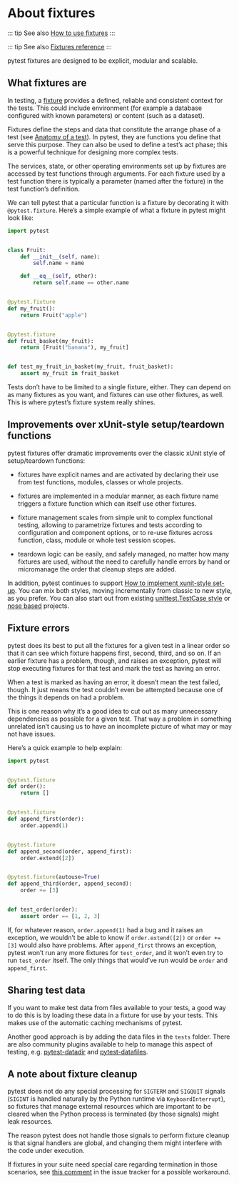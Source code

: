 # About fixtures

::: tip See also
[How to use fixtures](/python/pytest/how_to_guides/fixture#how-to-use-fixtures)
:::

::: tip See also
[Fixtures reference](/python/pytest/reference_guides/fixture_reference#fixtures-reference)
:::

pytest fixtures are designed to be explicit, modular and scalable.

## What fixtures are

In testing, a [fixture](https://en.wikipedia.org/wiki/Test_fixture#Software) provides a defined, reliable and consistent context for the tests. This could include environment (for example a database configured with known parameters) or content (such as a dataset).

Fixtures define the steps and data that constitute the arrange phase of a test (see [Anatomy of a test](/python/pytest/explanation/anatomy#anatomy-of-a-test)). In pytest, they are functions you define that serve this purpose. They can also be used to define a test’s act phase; this is a powerful technique for designing more complex tests.

The services, state, or other operating environments set up by fixtures are accessed by test functions through arguments. For each fixture used by a test function there is typically a parameter (named after the fixture) in the test function’s definition.

We can tell pytest that a particular function is a fixture by decorating it with `@pytest.fixture`. Here’s a simple example of what a fixture in pytest might look like:

```python
import pytest


class Fruit:
    def __init__(self, name):
        self.name = name

    def __eq__(self, other):
        return self.name == other.name


@pytest.fixture
def my_fruit():
    return Fruit("apple")


@pytest.fixture
def fruit_basket(my_fruit):
    return [Fruit("banana"), my_fruit]


def test_my_fruit_in_basket(my_fruit, fruit_basket):
    assert my_fruit in fruit_basket
```

Tests don’t have to be limited to a single fixture, either. They can depend on as many fixtures as you want, and fixtures can use other fixtures, as well. This is where pytest’s fixture system really shines.

## Improvements over xUnit-style setup/teardown functions

pytest fixtures offer dramatic improvements over the classic xUnit style of setup/teardown functions:

- fixtures have explicit names and are activated by declaring their use from test functions, modules, classes or whole projects.

- fixtures are implemented in a modular manner, as each fixture name triggers a fixture function which can itself use other fixtures.

- fixture management scales from simple unit to complex functional testing, allowing to parametrize fixtures and tests according to configuration and component options, or to re-use fixtures across function, class, module or whole test session scopes.

- teardown logic can be easily, and safely managed, no matter how many fixtures are used, without the need to carefully handle errors by hand or micromanage the order that cleanup steps are added.

In addition, pytest continues to support [How to implement xunit-style set-up](/python/pytest/how_to_guides/xunit#how-to-implement-xunit-style-set-up). You can mix both styles, moving incrementally from classic to new style, as you prefer. You can also start out from existing [unittest.TestCase style](/python/pytest/how_to_guides/unittest#how-to-use-unittest-based-tests-with-pytest) or [nose based](/python/pytest/how_to_guides/nose_test#how-to-run-tests-written-for-nose) projects.

## Fixture errors

pytest does its best to put all the fixtures for a given test in a linear order so that it can see which fixture happens first, second, third, and so on. If an earlier fixture has a problem, though, and raises an exception, pytest will stop executing fixtures for that test and mark the test as having an error.

When a test is marked as having an error, it doesn’t mean the test failed, though. It just means the test couldn’t even be attempted because one of the things it depends on had a problem.

This is one reason why it’s a good idea to cut out as many unnecessary dependencies as possible for a given test. That way a problem in something unrelated isn’t causing us to have an incomplete picture of what may or may not have issues.

Here’s a quick example to help explain:

```python
import pytest


@pytest.fixture
def order():
    return []


@pytest.fixture
def append_first(order):
    order.append(1)


@pytest.fixture
def append_second(order, append_first):
    order.extend([2])


@pytest.fixture(autouse=True)
def append_third(order, append_second):
    order += [3]


def test_order(order):
    assert order == [1, 2, 3]
```

If, for whatever reason, `order.append(1)` had a bug and it raises an exception, we wouldn’t be able to know if `order.extend([2])` or `order += [3]` would also have problems. After `append_first` throws an exception, pytest won’t run any more fixtures for `test_order`, and it won’t even try to run `test_order` itself. The only things that would’ve run would be `order` and `append_first`.

## Sharing test data

If you want to make test data from files available to your tests, a good way to do this is by loading these data in a fixture for use by your tests. This makes use of the automatic caching mechanisms of pytest.

Another good approach is by adding the data files in the `tests` folder. There are also community plugins available to help to manage this aspect of testing, e.g. [pytest-datadir](https://pypi.org/project/pytest-datadir/) and [pytest-datafiles](https://pypi.org/project/pytest-datafiles/).

## A note about fixture cleanup

pytest does not do any special processing for `SIGTERM` and `SIGQUIT` signals (`SIGINT` is handled naturally by the Python runtime via `KeyboardInterrupt`), so fixtures that manage external resources which are important to be cleared when the Python process is terminated (by those signals) might leak resources.

The reason pytest does not handle those signals to perform fixture cleanup is that signal handlers are global, and changing them might interfere with the code under execution.

If fixtures in your suite need special care regarding termination in those scenarios, see [this comment](https://github.com/pytest-dev/pytest/issues/5243#issuecomment-491522595) in the issue tracker for a possible workaround.